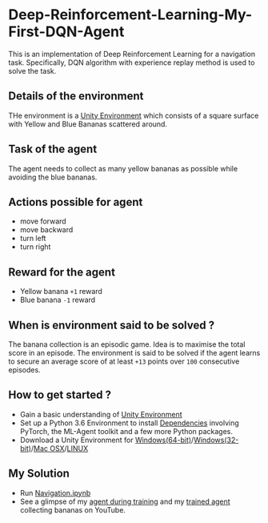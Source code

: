 # Deep-Reinforcement-Learning-My-First-DQN-Agent
This is an implementation of Deep Reinforcement Learning for a navigation task. Specifically, DQN algorithm with experience replay method is used to solve the task.
## Details of the environment 
THe environment is a [Unity Environment](https://github.com/Unity-Technologies/ml-agents/blob/master/docs/Learning-Environment-Examples.md#banana-collector) which consists of a square surface with Yellow and Blue Bananas scattered around. 
## Task of the agent
The agent needs to collect as many yellow bananas as possible while avoiding the blue bananas.
## Actions possible for agent 
- move forward
- move backward
- turn left
- turn right
## Reward for the agent 
- Yellow banana `+1` reward
- Blue banana `-1` reward
## When is environment said to be solved ?
The banana collection is an episodic game. Idea is to maximise the total score in an episode. The environment is said to be solved if the agent learns to secure an average score of at least `+13` points over `100` consecutive episodes.
## How to get started ?
- Gain a basic understanding of [Unity Environment](https://github.com/Unity-Technologies/ml-agents/blob/master/docs/Learning-Environment-Examples.md#banana-collector)
- Set up a Python 3.6 Environment to install [Dependencies](https://github.com/udacity/deep-reinforcement-learning#dependencies) involving PyTorch, the ML-Agent toolkit and a few more Python packages.
- Download a Unity Environment for [Windows(64-bit)](https://classroom.udacity.com/nanodegrees/nd893/parts/6b0c03a7-6667-4fcf-a9ed-dd41a2f76485/modules/e7499d4f-24f9-42ec-9864-23adcfa4e241/lessons/69bd42c6-b70e-4866-9764-9bfa8c03cdea/concepts/319dc918-bd2c-4d3b-80a5-063bb5f1905a)/[Windows(32-bit)](https://s3-us-west-1.amazonaws.com/udacity-drlnd/P1/Banana/Banana_Windows_x86.zip)/[Mac OSX](https://s3-us-west-1.amazonaws.com/udacity-drlnd/P1/Banana/Banana.app.zip)/[LINUX](https://classroom.udacity.com/nanodegrees/nd893/parts/6b0c03a7-6667-4fcf-a9ed-dd41a2f76485/modules/e7499d4f-24f9-42ec-9864-23adcfa4e241/lessons/69bd42c6-b70e-4866-9764-9bfa8c03cdea/concepts/319dc918-bd2c-4d3b-80a5-063bb5f1905a)
## My Solution
- Run [Navigation.ipynb](/Navigation.ipynb)
- See a glimpse of my [agent during training](https://youtu.be/tCtFOyover) and my [trained agent](https://www.youtube.com/watch?v=YRjJCcCDLC) collecting bananas on YouTube.
